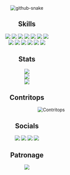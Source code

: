 <div align="center">

<picture>
  <source media="(prefers-color-scheme: dark)" srcset="https://raw.githubusercontent.com/tobiasmeyhoefer/tobiasmeyhoefer/output/github-snake-dark.svg" />
  <source media="(prefers-color-scheme: light)" srcset="https://raw.githubusercontent.com/tobiasmeyhoefer/tobiasmeyhoefer/output/github-snake.svg" />
  <img alt="github-snake" src="https://raw.githubusercontent.com/tobiasmeyhoefer/tobiasmeyhoefer/output/github-snake.svg" />
</picture>

## Skills

<img src="https://img.shields.io/badge/Next.js-%23000000.svg?style=flat-square&logo=next.js&logoColor=white" />
<img src="https://img.shields.io/badge/TypeScript-%233178C6.svg?style=flat-square&logo=typescript&logoColor=white" />
<img src="https://img.shields.io/badge/React.js-%2361DAFB.svg?style=flat-square&logo=react&logoColor=black" />
<img src="https://img.shields.io/badge/Prisma-3982CE?style=flat-square&logo=Prisma&logoColor=white" />
<img src="https://img.shields.io/badge/PostgreSQL-%23316192.svg?style=flat-square&logo=postgresql&logoColor=white" />
<img src="https://img.shields.io/badge/API-%230077B5.svg?style=flat-square&logo=fastapi&logoColor=white" />
<img src="https://img.shields.io/badge/Express.js-%23000000.svg?style=flat-square&logo=express&logoColor=white" />
<br/>
<img src="https://img.shields.io/badge/Node.js-%23339933.svg?style=flat-square&logo=node.js&logoColor=white" />
<img src="https://img.shields.io/badge/Git-%23F05033.svg?style=flat-square&logo=git&logoColor=white" />
<img src="https://img.shields.io/badge/GitHub-%23121011.svg?style=flat-square&logo=github&logoColor=white" />
<img src="https://img.shields.io/badge/Web%20Hosting-%23FF7139.svg?style=flat-square&logo=vercel&logoColor=white" />
<img src="https://img.shields.io/badge/FL%20Studio-%23F5792A.svg?style=flat-square&logo=flstudio&logoColor=white" />
<img src="https://img.shields.io/badge/Music%20Remixing-%23FF0000.svg?style=flat-square&logo=youtube&logoColor=white" />

## Stats

<img src="https://github-readme-streak-stats.herokuapp.com/?user=toxic-lmao&theme=shadow_red&hide_border=true" /><br/>
<img src="https://github-readme-stats.vercel.app/api?username=toxic-lmao&theme=shadow_red&hide_border=true&include_all_commits=false&count_private=false" /><br/>
<img src="https://github-readme-stats.vercel.app/api/top-langs/?username=toxic-lmao&theme=shadow_red&hide_border=true&include_all_commits=false&count_private=false&layout=compact" />

## Contritops

<p>
  <img src="data:image/gif;base64,R0lGODlhAQABAAD/ACwAAAAAAQABAAACADs=" width="150" height="1" alt="" />
  <img src="https://github-contributor-stats.vercel.app/api?username=toxic-lmao&limit=5&theme=shadow_red&hide_border=true&combine_all_yearly_contributions=true" alt="Contritops" />
</p>

## Socials

<a href="https://www.youtube.com/@toxiclmao"><img src="https://img.shields.io/badge/YouTube-%23FF0000.svg?logo=YouTube&logoColor=white" /></a>
<a href="https://instagram.com/toxic.lmao"><img src="https://img.shields.io/badge/Instagram-%23E4405F.svg?logo=Instagram&logoColor=white" /></a>
<a href="https://x.com/dhruvvjangidd"><img src="https://img.shields.io/badge/X-black.svg?logo=X&logoColor=white" /></a>
<a href="https://linkedin.com/in/dhruv-jangid"><img src="https://img.shields.io/badge/LinkedIn-%230077B5.svg?logo=linkedin&logoColor=white" /></a>

## Patronage

<a href="https://buymeacoffee.com/toxiclmao">
  <img src="https://img.shields.io/badge/Buy%20Me%20a%20Coffee-ffdd00?style=for-the-badge&logo=buy-me-a-coffee&logoColor=black" />
</a>

</div>
